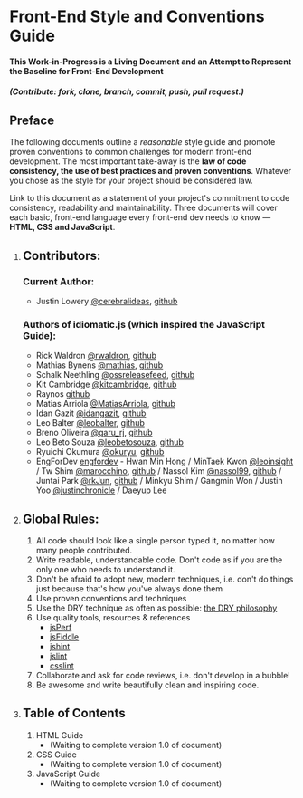 # Front-End Style and Conventions Guide

#### This Work-in-Progress is a Living Document and an Attempt to Represent the Baseline for Front-End Development
##### (Contribute: fork, clone, branch, commit, push, pull request.)

## Preface

The following documents outline a _reasonable_ style guide and promote proven conventions to common challenges for modern front-end development. The most important take-away is the **law of code consistency, the use of best practices and proven conventions**. Whatever you chose as the style for your project should be considered law. 

Link to this document as a statement of your project's commitment to code consistency, readability and maintainability. Three documents will cover each basic, front-end language every front-end dev needs to know — **HTML, CSS and JavaScript**.

1. ## Contributors:
	### Current Author:
	* Justin Lowery [@cerebralideas](http://twitter.com/cerebralideas), [github](https://github.com/cerebralideas)
	
	### Authors of idiomatic.js (which inspired the JavaScript Guide):
	* Rick Waldron [@rwaldron](http://twitter.com/rwaldron), [github](https://github.com/rwldrn)
	* Mathias Bynens [@mathias](http://twitter.com/mathias), [github](https://github.com/mathiasbynens)
	* Schalk Neethling [@ossreleasefeed](http://twitter.com/ossreleasefeed), [github](https://github.com/ossreleasefeed/)
	* Kit Cambridge	[@kitcambridge](http://twitter.com/kitcambridge), [github](https://github.com/kitcambridge)
	* Raynos [github](https://github.com/Raynos)
	* Matias Arriola [@MatiasArriola](https://twitter.com/MatiasArriola), [github](https://github.com/MatiasArriola/)
	* Idan Gazit [@idangazit](http://twitter.com/idangazit), [github](https://github.com/idangazit)
	* Leo Balter [@leobalter](http://twitter.com/leobalter), [github](https://github.com/leobalter)
	* Breno Oliveira [@garu_rj](http://twitter.com/garu_rj), [github](https://github.com/garu)
	* Leo Beto Souza [@leobetosouza](http://twitter.com/leobetosouza), [github](https://github.com/leobetosouza)
	* Ryuichi Okumura [@okuryu](http://twitter.com/okuryu), [github](https://github.com/okuryu)
	* EngForDev [engfordev](http://www.opentutorials.org/course/167/1363) - Hwan Min Hong / MinTaek Kwon [@leoinsight](http://twitter.com/leoinsight) / Tw Shim [@marocchino](http://twitter.com/marocchino), [github](https://github.com/marocchino) / Nassol Kim [@nassol99](http://twitter.com/nassol99), [github](https://github.com/nassol) / Juntai Park [@rkJun](http://twitter.com/rkJun), [github](https://github.com/rkJun) / Minkyu Shim / Gangmin Won / Justin Yoo [@justinchronicle](http://twitter.com/justinchronicle) / Daeyup Lee


2. ## Global Rules:

	1. All code should look like a single person typed it, no matter how many people contributed.	
	2. Write readable, understandable code. Don't code as if you are the only one who needs to understand it.
	3. Don't be afraid to adopt new, modern techniques, i.e. don't do things just because that's how you've always done them
	4. Use proven conventions and techniques
	5. Use the DRY technique as often as possible: [the DRY philosophy](http://en.wikipedia.org/wiki/Don't_repeat_yourself)
	6. Use quality tools, resources & references
		* [jsPerf](http://jsperf.com/)
		* [jsFiddle](http://jsfiddle.net/)
		* [jshint](http://jshint.com/)
		* [jslint](http://jslint.org/)
		* [csslint](http://csslint.net)
	7. Collaborate and ask for code reviews, i.e. don't develop in a bubble!
	8. Be awesome and write beautifully clean and inspiring code.


3. ## Table of Contents

	1. HTML Guide
		* (Waiting to complete version 1.0 of document)
	2. CSS Guide
		* (Waiting to complete version 1.0 of document)
	3. JavaScript Guide
		* (Waiting to complete version 1.0 of document)
